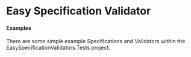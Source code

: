 ﻿# Easy Specification Validator

#### Examples

There are some simple example Specifications and Validators within the EasySpecificationValidators.Tests project.

